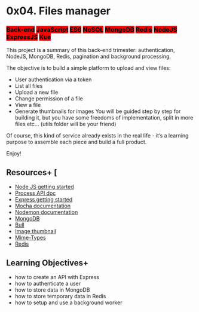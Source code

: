 # 0x04. Files manager

### <mark style="background-color: red">Back-end</mark>   <mark style="background-color: red">JavaScript</mark>   <mark style="background-color: red">ES6</mark>   <mark style="background-color: red">NoSQL</mark>   <mark style="background-color: red">MongoDB</mark>   <mark style="background-color: red">Redis</mark>   <mark style="background-color: red">NodeJS</mark>   <mark style="background-color: red">ExpressJS</mark>   <mark style="background-color: red">Kue</mark>

This project is a summary of this back-end trimester: authentication, NodeJS, MongoDB, Redis, pagination and background processing.

The objective is to build a simple platform to upload and view files:

+ User authentication via a token
+ List all files
+ Upload a new file
+ Change permission of a file
+ View a file
+ Generate thumbnails for images
You will be guided step by step for building it, but you have some freedoms of implementation, split in more files etc… (utils folder will be your friend)

Of course, this kind of service already exists in the real life - it’s a learning purpose to assemble each piece and build a full product.

Enjoy!

## Resources+ [

+ [Node JS getting started](https://nodejs.org/en/docs/guides/getting-started-guide/)
+ [Process API doc](https://node.readthedocs.io/en/latest/api/process/)
+ [Express getting started](https://expressjs.com/en/starter/installing.html)
+ [Mocha documentation](https://mochajs.org/)
+ [Nodemon documentation](https://github.com/remy/nodemon#nodemon)
+ [MongoDB](https://github.com/mongodb/node-mongodb-native)
+ [Bull](https://github.com/OptimalBits/bull)
+ [Image thumbnail](https://www.npmjs.com/package/image-thumbnail)
+ [Mime-Types](https://www.npmjs.com/package/mime-types)
+ [Redis](https://github.com/redis/node-redis)

## Learning Objectives+ 

+ how to create an API with Express
+ how to authenticate a user
+ how to store data in MongoDB
+ how to store temporary data in Redis
+ how to setup and use a background worker